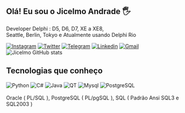 ## Olá! Eu sou o Jicelmo Andrade 🖐️
Developer Delphi : D5, D6, D7, XE a XE8,  
Seattle, Berlin, Tokyo e Atualmente usando Delphi Rio  

[![Instagram](https://img.shields.io/badge/Instagram-E4405F?style=for-the-badge&logo=instagram&logoColor=white)](https://www.instagram.com/jicelmo)
[![Twitter](https://img.shields.io/badge/Twitter-1DA1F2?style=for-the-badge&logo=twitter&logoColor=white)](https://twitter.com/jicelmo)
[![Telegram](https://img.shields.io/badge/Telegram-2CA5E0?style=for-the-badge&logo=telegram&logoColor=white)](@jicelmo)
[![Linkedin](https://img.shields.io/badge/LinkedIn-0077B5?style=for-the-badge&logo=linkedin&logoColor=white)](https://www.linkedin.com/in/jicelmo)
[![Gmail](https://img.shields.io/badge/Gmail-D14836?style=for-the-badge&logo=gmail&logoColor=white)](mailto:jicelmo@gmail.com)
![Jicelmo GitHub stats](https://github-readme-stats.vercel.app/api?username=Jicelmo&show_icons=true&theme=dracula&count_private=true)

## Tecnologias que conheço
<div style="display: inline_block">
  <img align="center" alt="Python" src="https://img.shields.io/badge/Python-14354C?style=for-the-badge&logo=python&logoColor=white" />
  <img align="center" alt="C#" src="https://img.shields.io/badge/C%23-239120?style=for-the-badge&logo=c-sharp&logoColor=white" />
  <img align="center" alt="Java" src="https://img.shields.io/badge/Java-ED8B00?style=for-the-badge&logo=java&logoColor=white" />
  <img align="center" alt="QT" src="https://img.shields.io/badge/Qt-%23217346.svg?style=for-the-badge&logo=Qt&logoColor=white" />
  <img align="center" alt="Mysql" src="https://img.shields.io/badge/MySQL-00000F?style=for-the-badge&logo=mysql&logoColor=white" />
  <img align="center" alt="PostgreSQL" src="https://img.shields.io/badge/PostgreSQL-316192?style=for-the-badge&logo=postgresql&logoColor=white" />
</div><br/>
  Oracle ( PL/SQL ), PostgreSQL ( PL/pgSQL ), SQL ( Padrão Ansi SQL3 e SQL2003 )

